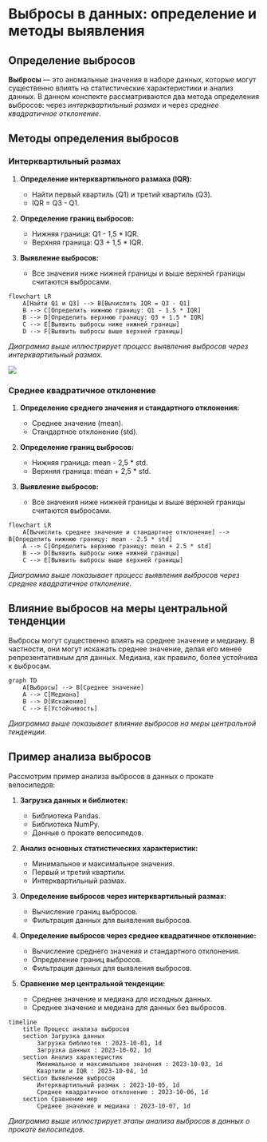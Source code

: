 # Выбросы в данных: определение и методы выявления

## Определение выбросов

**Выбросы** — это аномальные значения в наборе данных, которые могут существенно влиять на статистические характеристики и анализ данных. В данном конспекте рассматриваются два метода определения выбросов: через *интерквартильный размах* и через *среднее квадратичное отклонение*.

## Методы определения выбросов

### Интерквартильный размах

1. **Определение интерквартильного размаха (IQR):**
   - Найти первый квартиль (Q1) и третий квартиль (Q3).
   - IQR = Q3 - Q1.

2. **Определение границ выбросов:**
   - Нижняя граница: Q1 - 1,5 * IQR.
   - Верхняя граница: Q3 + 1,5 * IQR.

3. **Выявление выбросов:**
   - Все значения ниже нижней границы и выше верхней границы считаются выбросами.

```mermaid
flowchart LR
    A[Найти Q1 и Q3] --> B[Вычислить IQR = Q3 - Q1]
    B --> C[Определить нижнюю границу: Q1 - 1.5 * IQR]
    B --> D[Определить верхнюю границу: Q3 + 1.5 * IQR]
    C --> E[Выявить выбросы ниже нижней границы]
    D --> F[Выявить выбросы выше верхней границы]
```

*Диаграмма выше иллюстрирует процесс выявления выбросов через интерквартильный размах.*

![](images/СдАД__LEC_06_PART_02_P/000239s_top_7.jpg)

### Среднее квадратичное отклонение

1. **Определение среднего значения и стандартного отклонения:**
   - Среднее значение (mean).
   - Стандартное отклонение (std).

2. **Определение границ выбросов:**
   - Нижняя граница: mean - 2,5 * std.
   - Верхняя граница: mean + 2,5 * std.

3. **Выявление выбросов:**
   - Все значения ниже нижней границы и выше верхней границы считаются выбросами.

```mermaid
flowchart LR
    A[Вычислить среднее значение и стандартное отклонение] --> B[Определить нижнюю границу: mean - 2.5 * std]
    A --> C[Определить верхнюю границу: mean + 2.5 * std]
    B --> D[Выявить выбросы ниже нижней границы]
    C --> E[Выявить выбросы выше верхней границы]
```

*Диаграмма выше показывает процесс выявления выбросов через среднее квадратичное отклонение.*

## Влияние выбросов на меры центральной тенденции

Выбросы могут существенно влиять на среднее значение и медиану. В частности, они могут искажать среднее значение, делая его менее репрезентативным для данных. Медиана, как правило, более устойчива к выбросам.

```mermaid
graph TD
    A[Выбросы] --> B[Среднее значение]
    A --> C[Медиана]
    B --> D[Искажение]
    C --> E[Устойчивость]
```

*Диаграмма выше показывает влияние выбросов на меры центральной тенденции.*

## Пример анализа выбросов

Рассмотрим пример анализа выбросов в данных о прокате велосипедов:

1. **Загрузка данных и библиотек:**
   - Библиотека Pandas.
   - Библиотека NumPy.
   - Данные о прокате велосипедов.

2. **Анализ основных статистических характеристик:**
   - Минимальное и максимальное значения.
   - Первый и третий квартили.
   - Интерквартильный размах.

3. **Определение выбросов через интерквартильный размах:**
   - Вычисление границ выбросов.
   - Фильтрация данных для выявления выбросов.

4. **Определение выбросов через среднее квадратичное отклонение:**
   - Вычисление среднего значения и стандартного отклонения.
   - Определение границ выбросов.
   - Фильтрация данных для выявления выбросов.

5. **Сравнение мер центральной тенденции:**
   - Среднее значение и медиана для исходных данных.
   - Среднее значение и медиана для данных без выбросов.

```mermaid
timeline
    title Процесс анализа выбросов
    section Загрузка данных
        Загрузка библиотек : 2023-10-01, 1d
        Загрузка данных : 2023-10-02, 1d
    section Анализ характеристик
        Минимальное и максимальное значения : 2023-10-03, 1d
        Квартили и IQR : 2023-10-04, 1d
    section Выявление выбросов
        Интерквартильный размах : 2023-10-05, 1d
        Среднее квадратичное отклонение : 2023-10-06, 1d
    section Сравнение мер
        Среднее значение и медиана : 2023-10-07, 1d
```

*Диаграмма выше иллюстрирует этапы анализа выбросов в данных о прокате велосипедов.*